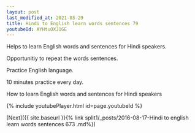 ```yaml
---
layout: post
last_modified_at: 2021-03-29
title: Hindi to English learn words sentences 79 
youtubeId: AYHtuOXJ1GE
---
```

 
 
Helps to learn English words and sentences for Hindi speakers.

Opportunitiy to repeat the words sentences. 

Practice English language. 
 
10 minutes practice every day. 
 
How to learn English words and sentences for Hindi speakers 
 
{% include youtubePlayer.html id=page.youtubeId %}
 
 
[Next]({{ site.baseurl }}{% link  split1/_posts/2016-08-17-Hindi to english learn words sentences 673 .md%})
 
